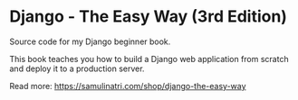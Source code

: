 # Django - The Easy Way (3rd Edition)

Source code for my Django beginner book.

This book teaches you how to build a Django web application
from scratch and deploy it to a production server.

Read more: <https://samulinatri.com/shop/django-the-easy-way>